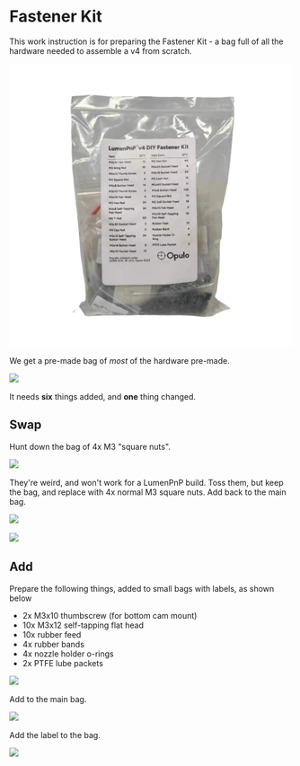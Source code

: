 # Fastener Kit

This work instruction is for preparing the Fastener Kit - a bag full of all the hardware needed to assemble a v4 from scratch.

![](img/fastener-kit.webp)

We get a pre-made bag of *most* of the hardware pre-made.

![](img/IMG_1478.JPG)

It needs **six** things added, and **one** thing changed.

## Swap

Hunt down the bag of 4x M3 "square nuts".

![](img/IMG_1476.JPG)

They're weird, and won't work for a LumenPnP build. Toss them, but keep the bag, and replace with 4x normal M3 square nuts. Add back to the main bag.

![](img/IMG_1479.JPG)

![](img/IMG_1480.JPG)

## Add

Prepare the following things, added to small bags with labels, as shown below

- 2x M3x10 thumbscrew (for bottom cam mount)
- 10x M3x12 self-tapping flat head
- 10x rubber feed
- 4x rubber bands
- 4x nozzle holder o-rings
- 2x PTFE lube packets

![](img/IMG_1481.JPG)

Add to the main bag.

![](img/IMG_1482.JPG)

Add the label to the bag.

![](img/IMG_1483.JPG)